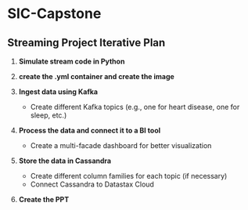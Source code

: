 # SIC-Capstone
## Streaming Project Iterative Plan

1. **Simulate stream code in Python**
2. **create the .yml container and create the image**
   
3. **Ingest data using Kafka**
   - Create different Kafka topics (e.g., one for heart disease, one for sleep, etc.)

4. **Process the data and connect it to a BI tool**
   - Create a multi-facade dashboard for better visualization

5. **Store the data in Cassandra**
   - Create different column families for each topic (if necessary)
   - Connect Cassandra to Datastax Cloud

6. **Create the PPT**
